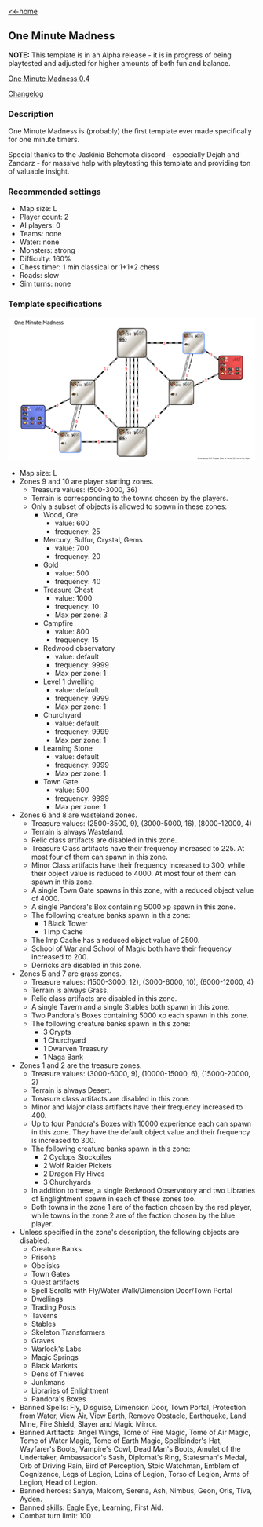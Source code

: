 [<<-home](../..)

## One Minute Madness

**NOTE:** This template is in an Alpha release - it is in progress of being playtested and adjusted for higher amounts of both fun and balance.

[One Minute Madness 0.4](./One%20Minute%20Madness%200.4.zip)

[Changelog](changelog.html)

### Description
One Minute Madness is (probably) the first template ever made specifically for one minute timers.

Special thanks to the Jaskinia Behemota discord - especially Dejah and Zandarz - for massive help with playtesting this template and providing ton of valuable insight.

### Recommended settings
* Map size: L
* Player count: 2
* AI players: 0
* Teams: none
* Water: none
* Monsters: strong
* Difficulty: 160%
* Chess timer: 1 min classical or 1+1+2 chess
* Roads: slow
* Sim turns: none

### Template specifications

![](graph.png)

* Map size: L
* Zones 9 and 10 are player starting zones.
    * Treasure values: (500-3000, 36)
    * Terrain is corresponding to the towns chosen by the players.
     * Only a subset of objects is allowed to spawn in these zones:
        * Wood, Ore:
            * value: 600
            * frequency: 25
        * Mercury, Sulfur, Crystal, Gems
            * value: 700
            * frequency: 20
        * Gold
            * value: 500
            * frequency: 40
        * Treasure Chest
            * value: 1000
            * frequency: 10
            * Max per zone: 3
        * Campfire
            * value: 800
            * frequency: 15
        * Redwood observatory
            * value: default
            * frequency: 9999
            * Max per zone: 1
        * Level 1 dwelling
            * value: default
            * frequency: 9999
            * Max per zone: 1
        * Churchyard
            * value: default
            * frequency: 9999
            * Max per zone: 1
        * Learning Stone
            * value: default
            * frequency: 9999
            * Max per zone: 1
        * Town Gate
            * value: 500
            * frequency: 9999
            * Max per zone: 1
* Zones 6 and 8 are wasteland zones.
    * Treasure values: (2500-3500, 9), (3000-5000, 16), (8000-12000, 4)
    * Terrain is always Wasteland.
    * Relic class artifacts are disabled in this zone.
    * Treasure Class artifacts have their frequency increased to 225. At most four of them can spawn in this zone.
    * Minor Class artifacts have their frequency increased to 300, while their object value is reduced to 4000. At most four of them can spawn in this zone.
    * A single Town Gate spawns in this zone, with a reduced object value of 4000.
    * A single Pandora's Box containing 5000 xp spawn in this zone.
    * The following creature banks spawn in this zone:
        * 1 Black Tower
        * 1 Imp Cache
    * The Imp Cache has a reduced object value of 2500.
    * School of War and School of Magic both have their frequency increased to 200.
    * Derricks are disabled in this zone.
* Zones 5 and 7 are grass zones.
    * Treasure values: (1500-3000, 12), (3000-6000, 10), (6000-12000, 4)
    * Terrain is always Grass.
    * Relic class artifacts are disabled in this zone.
    * A single Tavern and a single Stables both spawn in this zone.
    * Two Pandora's Boxes containing 5000 xp each spawn in this zone.
    * The following creature banks spawn in this zone:
        * 3 Crypts
        * 1 Churchyard
        * 1 Dwarven Treasury
        * 1 Naga Bank
* Zones 1 and 2 are the treasure zones.
    * Treasure values: (3000-6000, 9), (10000-15000, 6), (15000-20000, 2)
    * Terrain is always Desert.
    * Treasure class artifacts are disabled in this zone.
    * Minor and Major class artifacts have their frequency increased to 400.
    * Up to four Pandora's Boxes with 10000 experience each can spawn in this zone. They have the default object value and their frequency is increased to 300.
    * The following creature banks spawn in this zone:
        * 2 Cyclops Stockpiles
        * 2 Wolf Raider Pickets
        * 2 Dragon Fly Hives
        * 3 Churchyards
    * In addition to these, a single Redwood Observatory and two Libraries of Englightment spawn in each of these zones too.
    * Both towns in the zone 1 are of the faction chosen by the red player, while towns in the zone 2 are of the faction chosen by the blue player.
* Unless specified in the zone's description, the following objects are disabled:
    * Creature Banks
    * Prisons
    * Obelisks
    * Town Gates
    * Quest artifacts
    * Spell Scrolls with Fly/Water Walk/Dimension Door/Town Portal
    * Dwellings
    * Trading Posts
    * Taverns
    * Stables
    * Skeleton Transformers
    * Graves
    * Warlock's Labs
    * Magic Springs
    * Black Markets
    * Dens of Thieves
    * Junkmans
    * Libraries of Enlightment
    * Pandora's Boxes
* Banned Spells: Fly, Disguise, Dimension Door, Town Portal, Protection from Water, View Air, View Earth, Remove Obstacle, Earthquake, Land Mine, Fire Shield, Slayer and Magic Mirror.
* Banned Artifacts: Angel Wings, Tome of Fire Magic, Tome of Air Magic, Tome of Water Magic, Tome of Earth Magic, Spellbinder's Hat, Wayfarer's Boots, Vampire's Cowl, Dead Man's Boots, Amulet of the Undertaker, Ambassador's Sash, Diplomat's Ring, Statesman's Medal, Orb of Driving Rain, Bird of Perception, Stoic Watchman, Emblem of Cognizance, Legs of Legion, Loins of Legion, Torso of Legion, Arms of Legion, Head of Legion.
* Banned heroes: Sanya, Malcom, Serena, Ash, Nimbus, Geon, Oris, Tiva, Ayden.
* Banned skills: Eagle Eye, Learning, First Aid.
* Combat turn limit: 100
